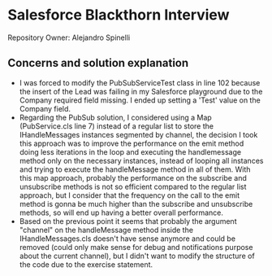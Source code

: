 # Salesforce Blackthorn Interview

Repository Owner: Alejandro Spinelli

## Concerns and solution explanation

- I was forced to modify the PubSubServiceTest class in line 102 because the insert of the Lead was failing in my Salesforce playground due to the Company required field missing. I ended up setting a 'Test' value on the Company field.
- Regarding the PubSub solution, I considered using a Map (PubService.cls line 7) instead of a regular list to store the IHandleMessages instances segmented by channel, the decision I took this approach was to improve the performance on the emit method doing less iterations in the loop and executing the handlemessage method only on the necessary instances, instead of looping all instances and trying to execute the handleMessage method in all of them. With this map approach, probably the performance on the subscribe and unsubscribe methods is not so efficient compared to the regular list approach, but I consider that the frequency on the call to the emit method is gonna be much higher than the subscribe and unsubscribe methods, so will end up having a better overall performance.
- Based on the previous point it seems that probably the argument "channel" on the handleMessage method inside the IHandleMessages.cls doesn't have sense anymore and could be removed (could only make sense for debug and notifications purpose about the current channel), but I didn't want to modify the structure of the code due to the exercise statement.